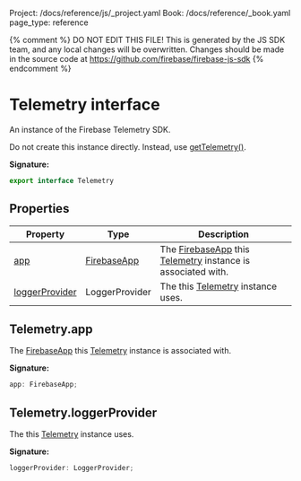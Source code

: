 Project: /docs/reference/js/_project.yaml
Book: /docs/reference/_book.yaml
page_type: reference

{% comment %}
DO NOT EDIT THIS FILE!
This is generated by the JS SDK team, and any local changes will be
overwritten. Changes should be made in the source code at
https://github.com/firebase/firebase-js-sdk
{% endcomment %}

# Telemetry interface
An instance of the Firebase Telemetry SDK.

Do not create this instance directly. Instead, use [getTelemetry()](./telemetry.md#gettelemetry_cf608e1)<!-- -->.

<b>Signature:</b>

```typescript
export interface Telemetry 
```

## Properties

|  Property | Type | Description |
|  --- | --- | --- |
|  [app](./telemetry.telemetry.md#telemetryapp) | [FirebaseApp](./app.firebaseapp.md#firebaseapp_interface) | The [FirebaseApp](./app.firebaseapp.md#firebaseapp_interface) this [Telemetry](./telemetry.telemetry.md#telemetry_interface) instance is associated with. |
|  [loggerProvider](./telemetry.telemetry.md#telemetryloggerprovider) | LoggerProvider | The  this [Telemetry](./telemetry.telemetry.md#telemetry_interface) instance uses. |

## Telemetry.app

The [FirebaseApp](./app.firebaseapp.md#firebaseapp_interface) this [Telemetry](./telemetry.telemetry.md#telemetry_interface) instance is associated with.

<b>Signature:</b>

```typescript
app: FirebaseApp;
```

## Telemetry.loggerProvider

The  this [Telemetry](./telemetry.telemetry.md#telemetry_interface) instance uses.

<b>Signature:</b>

```typescript
loggerProvider: LoggerProvider;
```

